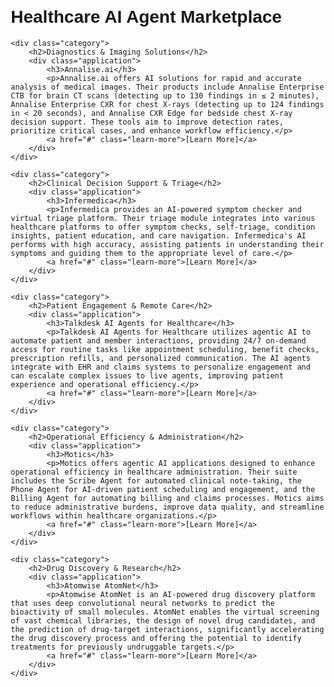 <!DOCTYPE html>
<html lang="en">
<head>
    <meta charset="UTF-8">
    <meta name="viewport" content="width=device-width, initial-scale=1.0">
    <title>Healthcare AI Agent Marketplace</title>
    <style>
        body { font-family: Arial, sans-serif; margin: 20px; }
        h2, h3 { color: #333; }
       .category { margin-bottom: 30px; border-bottom: 1px solid #eee; padding-bottom: 20px; }
       .application { margin-top: 15px; padding: 15px; border: 1px solid #ddd; border-radius: 5px; }
       .learn-more { color: blue; text-decoration: none; }
    </style>
</head>
<body>
    <h1>Healthcare AI Agent Marketplace</h1>

    <div class="category">
        <h2>Diagnostics & Imaging Solutions</h2>
        <div class="application">
            <h3>Annalise.ai</h3>
            <p>Annalise.ai offers AI solutions for rapid and accurate analysis of medical images. Their products include Annalise Enterprise CTB for brain CT scans (detecting up to 130 findings in ≤ 2 minutes), Annalise Enterprise CXR for chest X-rays (detecting up to 124 findings in < 20 seconds), and Annalise CXR Edge for bedside chest X-ray decision support. These tools aim to improve detection rates, prioritize critical cases, and enhance workflow efficiency.</p>
            <a href="#" class="learn-more">[Learn More]</a>
        </div>
    </div>

    <div class="category">
        <h2>Clinical Decision Support & Triage</h2>
        <div class="application">
            <h3>Infermedica</h3>
            <p>Infermedica provides an AI-powered symptom checker and virtual triage platform. Their triage module integrates into various healthcare platforms to offer symptom checks, self-triage, condition insights, patient education, and care navigation. Infermedica's AI performs with high accuracy, assisting patients in understanding their symptoms and guiding them to the appropriate level of care.</p>
            <a href="#" class="learn-more">[Learn More]</a>
        </div>
    </div>

    <div class="category">
        <h2>Patient Engagement & Remote Care</h2>
        <div class="application">
            <h3>Talkdesk AI Agents for Healthcare</h3>
            <p>Talkdesk AI Agents for Healthcare utilizes agentic AI to automate patient and member interactions, providing 24/7 on-demand access for routine tasks like appointment scheduling, benefit checks, prescription refills, and personalized communication. The AI agents integrate with EHR and claims systems to personalize engagement and can escalate complex issues to live agents, improving patient experience and operational efficiency.</p>
            <a href="#" class="learn-more">[Learn More]</a>
        </div>
    </div>

    <div class="category">
        <h2>Operational Efficiency & Administration</h2>
        <div class="application">
            <h3>Motics</h3>
            <p>Motics offers agentic AI applications designed to enhance operational efficiency in healthcare administration. Their suite includes the Scribe Agent for automated clinical note-taking, the Phone Agent for AI-driven patient scheduling and engagement, and the Billing Agent for automating billing and claims processes. Motics aims to reduce administrative burdens, improve data quality, and streamline workflows within healthcare organizations.</p>
            <a href="#" class="learn-more">[Learn More]</a>
        </div>
    </div>

    <div class="category">
        <h2>Drug Discovery & Research</h2>
        <div class="application">
            <h3>Atomwise AtomNet</h3>
            <p>Atomwise AtomNet is an AI-powered drug discovery platform that uses deep convolutional neural networks to predict the bioactivity of small molecules. AtomNet enables the virtual screening of vast chemical libraries, the design of novel drug candidates, and the prediction of drug-target interactions, significantly accelerating the drug discovery process and offering the potential to identify treatments for previously undruggable targets.</p>
            <a href="#" class="learn-more">[Learn More]</a>
        </div>
    </div>

</body>
</html>
